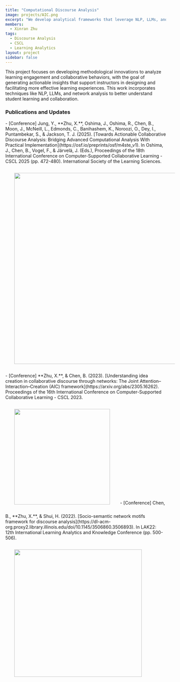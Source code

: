 ```yaml
---
title: "Computational Discourse Analysis"
image: projects/AIC.png
excerpt: "We develop analytical frameworks that leverage NLP, LLMs, and network analysis techniques to capture the multifaceted nature of collaborative discourse."
members:
  - Xinran Zhu
tags:
  - Discourse Analysis
  - CSCL
  - Learning Analytics
layout: project
sidebar: false
---
```


This project focuses on developing methodological innovations to analyze learning engagement and collaborative behaviors, with the goal of generating actionable insights that support instructors in designing and facilitating more effective learning experiences. This work incorporates techniques like NLP, LLMs, and network analysis to better understand student learning and collaboration.

<h3>Publications and Updates</h3>
- [Conference] 	Jung, Y., **Zhu, X.**, Oshima, J., Oshima, R., Chen, B., Moon, J., McNeill, L., Edmonds, C., Banihashem, K., Noroozi, O., Dey, I., Puntambekar, S., & Jackson, T. J. (2025). [Towards Actionable Collaborative Discourse Analysis: Bridging Advanced Computational Analysis With Practical Implementation](https://osf.io/preprints/osf/m4ste_v1). In Oshima, J., Chen, B., Vogel, F., & Järvelä, J. (Eds.), Proceedings of the 18th International Conference on Computer-Supported Collaborative Learning - CSCL 2025 (pp. 472-480). International Society of the Learning Sciences. <br> <img src='{{ site.baseurl }}/images/projects/25symposium.jpeg' style='width:600px;margin:2em'>
- [Conference] **Zhu, X.**, & Chen, B. (2023). [Understanding idea creation in collaborative discourse through networks: The Joint Attention–Interaction–Creation (AIC) framework](https://arxiv.org/abs/2305.16262). Proceedings of the 16th International Conference on Computer-Supported Collaborative Learning - CSCL 2023. <br> <img src='{{ site.baseurl }}/images/projects/aic2.png' style='width:300px;margin:2em'>
- [Conference] Chen, B., **Zhu, X.**, & Shui, H. (2022). [Socio-semantic network motifs framework for discourse analysis](https://dl-acm-org.proxy2.library.illinois.edu/doi/10.1145/3506860.3506893). In LAK22: 12th International Learning Analytics and Knowledge Conference (pp. 500-506). <br> <img src='{{ site.baseurl }}/images/projects/lak.png' style='width:400px;margin:2em'>  